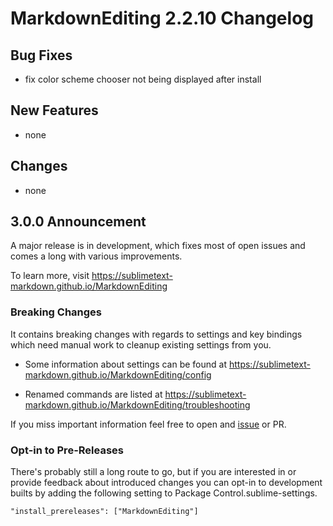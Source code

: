 # MarkdownEditing 2.2.10 Changelog

## Bug Fixes

* fix color scheme chooser not being displayed after install

## New Features

* none

## Changes

* none

## 3.0.0 Announcement

A major release is in development, which fixes most of open issues
and comes a long with various improvements.

To learn more, visit https://sublimetext-markdown.github.io/MarkdownEditing

### Breaking Changes

It contains breaking changes with regards to settings and key bindings
which need manual work to cleanup existing settings from you.

* Some information about settings can be found at
  https://sublimetext-markdown.github.io/MarkdownEditing/config

* Renamed commands are listed at
  https://sublimetext-markdown.github.io/MarkdownEditing/troubleshooting

If you miss important information feel free to open and [issue][issues] or PR.

### Opt-in to Pre-Releases

There's probably still a long route to go, but if you are interested
in or provide feedback about introduced changes
you can opt-in to development builts by adding the following setting
to Package Control.sublime-settings.

```
"install_prereleases": ["MarkdownEditing"]
```

[issues]: https://github.com/SublimeText-Markdown/MarkdownEditing/issues
